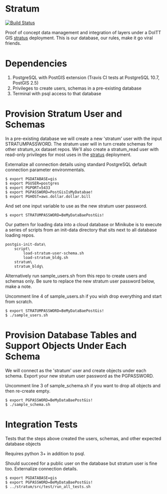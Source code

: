 # Stratum

[![Build Status](https://travis-ci.org/mattyschell/stratum.svg?branch=master)](https://travis-ci.org/mattyschell/stratum)

Proof of concept data management and integration of layers under a DoITT GIS
[stratus](https://github.com/planetlabs/stratus) deployment.  This is our 
database, our rules, make it go viral friends.  

# Dependencies

1. PostgreSQL with PostGIS extension (Travis CI tests at PostgreSQL 10.7, PostGIS 2.5)
2. Privileges to create users, schemas in a pre-existing database
3. Terminal with psql access to that database 

# Provision Stratum User and Schemas

In a pre-existing database we will create a new 'stratum' user with the input 
STRATUMPASSWORD. The stratum user will in turn create schemas for other 
stratum_xx dataset repos. We'll also create a stratum_read user with read-only
privileges for most uses in the [stratus](https://github.com/planetlabs/stratus) deployment.

Externalize all connection details using standard PostgreSQL default connection 
parameter environmentals.

```shell
$ export PGDATABASE=gis
$ export PGUSER=postgres
$ export PGPORT=5433
$ export PGPASSWORD=PostGisIsMyDatabae!
$ export PGHOST=aws.dollar.dollar.bill
```

And set one input variable to use as the new stratum user password.

```shell
$ export STRATUMPASSWORD=BeMyDataBaePostGis!
```

Our pattern for loading data into a cloud database or Minikube is to execute a 
series of scripts from an init-data directory that sits next to all database 
loading repos.

    postgis-init-data\
        script\
            load-stratum-user-schema.sh
            load-stratum_bldg.sh
        stratum\
        stratum_bldg\

Alternatively run sample_users.sh from this repo to create users and schemas 
only. Be sure to replace the new stratum user password below, make a note.

Uncomment line 4 of sample_users.sh if you wish drop everything and start from 
scratch.

```shell
$ export STRATUMPASSWORD=BeMyDataBaePostGis!
$ ./sample_users.sh 
```

# Provision Database Tables and Support Objects Under Each Schema

We will connect as the 'stratum' user and create objects under each schema. 
Export your new stratum user password as the PGPASSWORD.

Uncomment line 3 of sample_schema.sh if you want to drop all objects and 
then re-create empty.

```shell
$ export PGPASSWORD=BeMyDataBaePostGis!
$ ./sample_schema.sh
```

# Integration Tests

Tests that the steps above created the users, schemas, and other expected 
database objects

Requires python 3+ in addition to psql.

Should succeed for a public user on the database but stratum user is fine too. 
Externalize connection details.

```shell
$ export PGDATABASE=gis
$ export PGPASSWORD=BeMyDataBaePostGis!
$ ../stratum/src/test/run_all_tests.sh
```